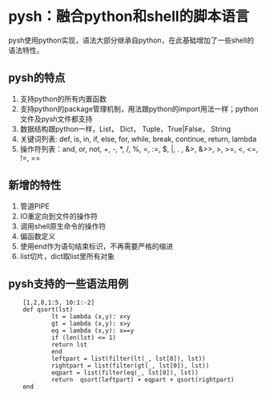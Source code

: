 pysh：融合python和shell的脚本语言
=======

pysh使用python实现，语法大部分继承自python，在此基础增加了一些shell的语法特性。


pysh的特点
-------

1.  支持python的所有内置函数
2.  支持python的package管理机制，用法跟python的import用法一样；python文件及pysh文件都支持
3.  数据结构跟python一样，List， Dict， Tuple，True|False， String
4.  关键词列表: def, is, in, if, else, for, while, break, continue, return, lambda 
5.  操作符列表：and, or, not, +, -, *, /, %, =, :=, $, |, . , &>, &>>, >, >=, <, <=, !=, ==



新增的特性
----------------
1. 管道PIPE
2. IO重定向到文件的操作符
3. 调用shell原生命令的操作符
4. 偏函数定义
5. 使用end作为语句结束标识，不再需要严格的缩进
6. list切片，dict取list里所有对象

pysh支持的一些语法用例
-------
		[1,2,8,1:5, 10:1:-2]
		def qsort(lst)
    			lt = lambda (x,y): x<y
    			gt = lambda (x,y): x>y
    			eq = lambda (x,y): x==y
    			if (len(lst) <= 1)
				return lst
    			end
    			leftpart = list(filter(lt(_, lst[0]), lst))
    			rightpart = list(filter(gt(_, lst[0]), lst))
    			eqpart = list(filter(eq(_, lst[0]), lst))
    			return  qsort(leftpart) + eqpart + qsort(rightpart)
		end
